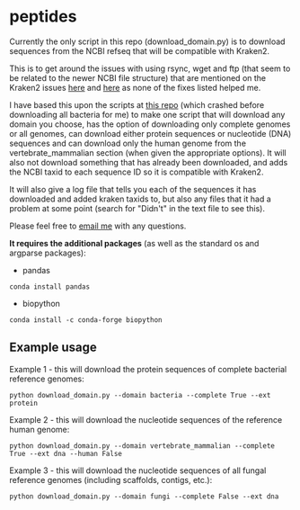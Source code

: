 # peptides

Currently the only script in this repo (download_domain.py) is to download sequences from the NCBI refseq that will be compatible with Kraken2. 

This is to get around the issues with using rsync, wget and ftp (that seem to be related to the newer NCBI file structure) that are mentioned on the Kraken2 issues [here](https://github.com/DerrickWood/kraken/issues/114) and [here](https://github.com/DerrickWood/kraken2/issues/272) as none of the fixes listed helped me. 

I have based this upon the scripts at [this repo](https://github.com/fischuu/Kraken_db_install_scripts/) (which crashed before downloading all bacteria for me) to make one script that will download any domain you choose, has the option of downloading only complete genomes or all genomes, can download either protein sequences or nucleotide (DNA) sequences and can download only the human genome from the vertebrate_mammalian section (when given the appropriate options).
It will also not download something that has already been downloaded, and adds the NCBI taxid to each sequence ID so it is compatible with Kraken2. 

It will also give a log file that tells you each of the sequences it has downloaded and added kraken taxids to, but also any files that it had a problem at some point (search for "Didn't" in the text file to see this).

Please feel free to [email me](mailto:robyn.wright@dal.ca) with any questions.

**It requires the additional packages** (as well as the standard os and argparse packages):
- pandas 
```{bash, eval=FALSE}
conda install pandas
```
- biopython
```{bash, eval=FALSE}
conda install -c conda-forge biopython
```

## Example usage

Example 1 - this will download the protein sequences of complete bacterial reference genomes:
```{bash, eval=FALSE}
python download_domain.py --domain bacteria --complete True --ext protein
```


Example 2 - this will download the nucleotide sequences of the reference human genome:
```{bash, eval=FALSE}
python download_domain.py --domain vertebrate_mammalian --complete True --ext dna --human False
```


Example 3 - this will download the nucleotide sequences of all fungal reference genomes (including scaffolds, contigs, etc.):
```{bash, eval=FALSE}
python download_domain.py --domain fungi --complete False --ext dna
```
